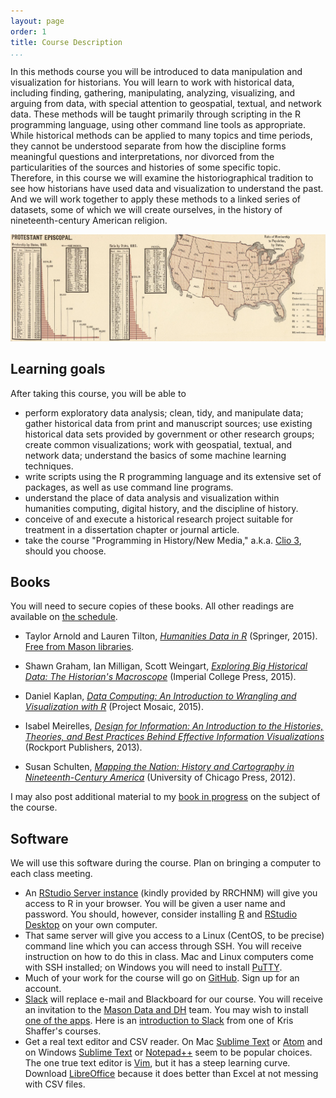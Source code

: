 ```yaml
---
layout: page
order: 1
title: Course Description
...
```


In this methods course you will be introduced to data manipulation and visualization for historians. You will learn to work with historical data, including finding, gathering, manipulating, analyzing, visualizing, and arguing from data, with special attention to geospatial, textual, and network data. These methods will be taught primarily through scripting in the R programming language, using other command line tools as appropriate. While historical methods can be applied to many topics and time periods, they cannot be understood separate from how the discipline forms meaningful questions and interpretations, nor divorced from the particularities of the sources and histories of some specific topic. Therefore, in this course we will examine the historiographical tradition to see how historians have used data and visualization to understand the past. And we will work together to apply these methods to a linked series of datasets, some of which we will create ourselves, in the history of nineteenth-century American religion.

![Detail of denominational statistics for the Protestant Episcopal Church in 1880 from Fletcher W. Hewes and Henry Gannet, *Scribner's Statistical Atlas of the United States Showing by Graphic Methods Their Present Condition and Their Political, Social and Industrial Development* (New York: Charles Scribner's Sons, 1883), [plate 59](http://www.davidrumsey.com/luna/servlet/s/ekkrjp). Courtesy of the David Rumsey Map Collection.](img/protestant-episcopal.jpg)

## Learning goals

After taking this course, you will be able to

-   perform exploratory data analysis; clean, tidy, and manipulate data; gather historical data from print and manuscript sources; use existing historical data sets provided by government or other research groups; create common visualizations; work with geospatial, textual, and network data; understand the basics of some machine learning techniques.
-   write scripts using the R programming language and its extensive set of packages, as well as use command line programs.
-   understand the place of data analysis and visualization within humanities computing, digital history, and the discipline of history.
-   conceive of and execute a historical research project suitable for treatment in a dissertation chapter or journal article.
-   take the course "Programming in History/New Media," a.k.a. [Clio 3](http://lincolnmullen.com/courses/clio3.2014/), should you choose.

## Books

You will need to secure copies of these books. All other readings are available on [the schedule](schedule/).

-   Taylor Arnold and Lauren Tilton, *[Humanities Data in R](http://humanitiesdata.org/)* (Springer, 2015). [Free from Mason libraries](http://link.springer.com.mutex.gmu.edu/book/10.1007%2F978-3-319-20702-5).

-   Shawn Graham, Ian Milligan, Scott Weingart, *[Exploring Big Historical Data: The Historian's Macroscope](http://www.themacroscope.org/2.0/)* (Imperial College Press, 2015).

-   Daniel Kaplan, *[Data Computing: An Introduction to Wrangling and Visualization with R](http://data-computing.org/)* (Project Mosaic, 2015).

-   Isabel Meirelles, *[Design for Information: An Introduction to the Histories, Theories, and Best Practices Behind Effective Information Visualizations](http://isabelmeirelles.com/book-design-for-information/)* (Rockport Publishers, 2013).

-   Susan Schulten, *[Mapping the Nation: History and Cartography in Nineteenth-Century America](http://www.mappingthenation.com/)* (University of Chicago Press, 2012).

I may also post additional material to my [book in progress](http://lincolnmullen.com/projects/dh-r/) on the subject of the course.

## Software

We will use this software during the course. Plan on bringing a computer to each class meeting.

-   An [RStudio Server instance](http://rstudio.chnm.org/) (kindly provided by RRCHNM) will give you access to R in your browser. You will be given a user name and password. You should, however, consider installing [R](https://cran.rstudio.com/) and [RStudio Desktop](https://www.rstudio.com/products/rstudio/#Desktop) on your own computer.
-   That same server will give you access to a Linux (CentOS, to be precise) command line which you can access through SSH. You will receive instruction on how to do this in class. Mac and Linux computers come with SSH installed; on Windows you will need to install [PuTTY](http://www.putty.org/).
-   Much of your work for the course will go on [GitHub](https://github.com/). Sign up for an account.
-   [Slack](https://slack.com/) will replace e-mail and Blackboard for our course. You will receive an invitation to the [Mason Data and DH](https://dataanddh.slack.com/) team. You may wish to install [one of the apps](https://slack.com/downloads). Here is an [introduction to Slack](https://vimeo.com/133692325) from one of Kris Shaffer's courses.
-   Get a real text editor and CSV reader. On Mac [Sublime Text](http://www.sublimetext.com/) or [Atom](https://atom.io/) and on Windows [Sublime Text](http://www.sublimetext.com/) or [Notepad++](https://notepad-plus-plus.org/) seem to be popular choices. The one true text editor is [Vim](http://www.vim.org/), but it has a steep learning curve. Download [LibreOffice](https://www.libreoffice.org/) because it does better than Excel at not messing with CSV files.
